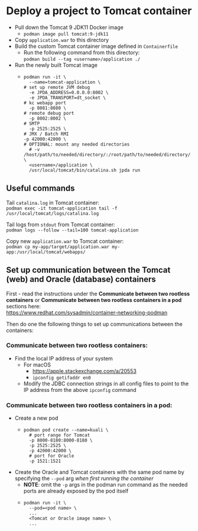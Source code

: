 # Deploy a project to Tomcat container

* Pull down the Tomcat 9 JDK11 Docker image
  * `podman image pull tomcat:9-jdk11`
* Copy `application.war` to this directory
* Build the custom Tomcat container image defined in `Containerfile` 
  * Run the following command from this directory:  
  `podman build --tag <username>/application ./`
* Run the newly built Tomcat image
  * ```shell
	podman run -it \
	  --name=tomcat-application \
    # set up remote JVM debug
	  -e JPDA_ADDRESS=0.0.0.0:8002 \
	  -e JPDA_TRANSPORT=dt_socket \
    # kc webapp port
	  -p 8081:8080 \
    # remote debug port
	  -p 8002:8002 \
    # SMTP
	  -p 2525:2525 \
    # JMX / Batch RMI
    -p 42000:42000 \
    # OPTIONAL: mount any needed directories
	  # -v /host/path/to/needed/directory/:/root/path/to/needed/directory/ \
	  <username>/application \
	  /usr/local/tomcat/bin/catalina.sh jpda run
    ```

## Useful commands
Tail `catalina.log` in Tomcat container:  
`podman exec -it tomcat-application tail -f /usr/local/tomcat/logs/catalina.log`

Tail logs from `stdout` from Tomcat container:  
`podman logs --follow --tail=100 tomcat-application`

Copy new `application.war` to Tomcat container:  
`podman cp my-app/target/application.war my-app:/usr/local/tomcat/webapps/`

## Set up communication between the Tomcat (web) and Oracle (database) containers

First - read the instructions under the **Communicate between two rootless containers** or **Communicate between two rootless containers in a pod** sections here:  
https://www.redhat.com/sysadmin/container-networking-podman

Then do one the following things to set up communications between the containers:

### Communicate between two rootless containers:
* Find the local IP address of your system
  * For macOS
    * https://apple.stackexchange.com/a/20553 
    * `ipconfig getifaddr en0`
  * Modify the JDBC connection strings in all config files to point to the IP address from the above `ipconfig` command

### Communicate between two rootless containers in a pod:
* Create a new pod
  * ```shell
    podman pod create --name=kuali \
      # port range for Tomcat
      -p 8000-8180:8000-8180 \
      -p 2525:2525 \
      -p 42000:42000 \
      # port for Oracle
      -p 1521:1521
    ```
* Create the Oracle and Tomcat containers with the same pod name by specifying the `--pod` arg *when first running the container*
  * **NOTE**: omit the `-p` args in the podman run command as the needed ports are already exposed by the pod itself
  * ```shell
    podman run -it \
      --pod=<pod name> \
      ...
      <Tomcat or Oracle image name> \
      ...
    ```
